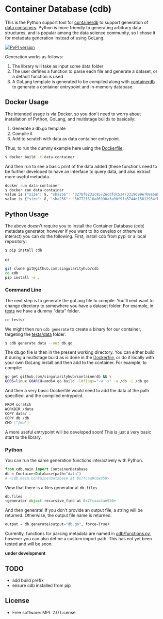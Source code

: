 # Container Database (cdb)

This is the Python support tool for [containerdb](https://github.com/singularityhub/containerdb)
to support generation of [data containers](https://github.com/singularityhub/data-container).
Python is more friendly to generating arbitrary data structures, and is popular among the
data science community, so I chose it for metadata generation instead of using GoLang.

[![PyPI version](https://badge.fury.io/py/cdb.svg)](https://badge.fury.io/py/cdb)


Generation works as follows:

 1. The library will take as input some data folder
 2. The user defines a function to parse each file and generate a dataset, or a default function is used
 3. A GoLang template is generated to be compiled along with [containerdb](https://github.com/singularityhub/containerdb) to generate a container entrypoint and in-memory database.

## Docker Usage

The intended usage is via Docker, so you don't need to worry about installation of
Python, GoLang, and multistage builds to basically:

 1. Generate a db.go template
 2. Compile it
 3. Add to scratch with data as data container entrypoint.

Thus, to run the dummy example here using the [Dockerfile](Dockerfile):

```bash
$ docker build -t data-container .
```

And then run to see a basic print of the data added (these functions need to
be further developed to have an interface to query data, and also extract
more useful metadata.

```bash
docker run data-container
$ docker run data-container
value is {"size": 9, "sha256": "327bf8231c9572ecdfdc53473319699e7b8e6a98adf0f383ff6be5b46094aba4"}
value is {"size": 8, "sha256": "3b7721618a86990a3a90f9fa5744d15812954fba6bb21ebf5b5b66ad78cf5816"}
```

## Python Usage

The above doesn't require you to install the Container Database (cdb) metadata
generator, however if you want to (to develop or otherwise interact) you
can do the following. First, install cdb from pypi or a local repository:

```bash
$ pip install cdb
```
or

```bash
git clone git@github.com:singularityhub/cdb
cd cdb
pip install -e .
```

### Command Line 

The next step is to generate the goLang file to compile.
You'll next want to change directory to somewhere you have a dataset folder.
For example, in [tests](tests) we have a dummy "data" folder.

```bash
cd tests/
```

We might then run `cdb generate` to create a binary for our container, targeting
the [tests/data](tests/data) folder:

```bash
$ cdb generate data --out db.go
```

The db.go file is then in the present working directory. You can either
build it during a multistage build as is done in the [Dockerfile](Dockerfile),
or do it locally with your own GoLang install and then add to the container.
For example, to compile:

```bash
go get github.com/singularityhub/containerdb && \
GOOS=linux GOARCH=amd64 go build -ldflags="-w -s" -o /db -i /db.go
```

And then a very basic Dockerfile would need to add the data at the path specified,
and the compiled entrypoint.

```bash
FROM scratch
WORKDIR /data
COPY data/ .
COPY db /db
CMD ["/db"]
```

A more useful entrypoint will be developed soon! This is just a very
basic start to the library.

### Python

You can run the same generation functions interactively with Python.

```python
from cdb.main import ContainerDatabase
db = ContainerDatabase(path="data")
# <cdb.main.ContainerDatabase at 0x7fcaa9cb8950>
```

View that there is a files generator at `db.files`

```python
db.files
<generator object recursive_find at 0x7fcaaa4ae950>
```


And then generate! If you don't provide an output file, a string will be returned.
Otherwise, the output file name is returned.

```python
output = db.generate(output="db.go", force=True)
```

Currently, functions for parsing metadata are named in [cdb/functions.py](cdb/functions.py),
however you can also define a custom import path. This has not yet been tested 
and will be soon.

**under development**

## TODO
 - add build prefix
 - ensure cdb installed from pip

## License

 * Free software: MPL 2.0 License
